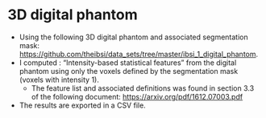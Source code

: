 #  3D digital phantom

- Using the following 3D digital phantom and associated segmentation mask: https://github.com/theibsi/data_sets/tree/master/ibsi_1_digital_phantom.
- I computed : “Intensity-based statistical features” from the digital phantom using only the voxels defined by the segmentation mask (voxels with intensity 1).
  - The feature list and associated definitions was found in section 3.3 of the following document: https://arxiv.org/pdf/1612.07003.pdf
- The results are exported in a CSV file.
